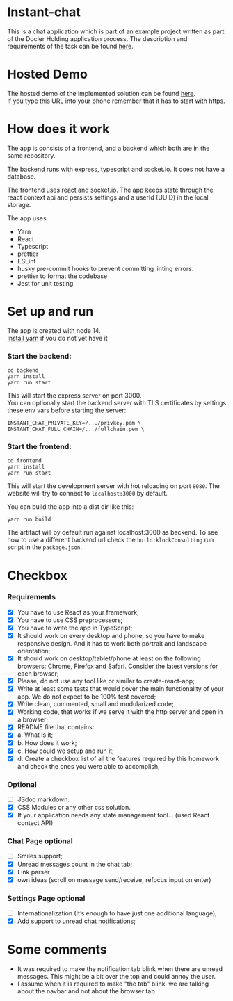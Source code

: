 # Instant-chat

This is a chat application which is part of an 
example project written as part of the Docler Holding application process.
The description and requirements of the task can be found 
[here](https://www.klockconsulting.net/static/hw.pdf).   

# Hosted Demo
The hosted demo of the implemented solution can be found 
[here](https://www.klockconsulting.net:8080).   
If you type this URL into your phone remember that it has to start with https.

# How does it work
The app is consists of a frontend, and a backend which both are in the same repository.
 
The backend runs with express, typescript and socket.io. It does not have a database. 

The frontend uses react and socket.io. The app keeps state through the react context api and persists settings and a userId (UUID) in the local storage.

The app uses 
* Yarn
* React
* Typescript
* prettier
* ESLint
* husky pre-commit hooks to prevent committing linting errors.
* prettier to format the codebase
* Jest for unit testing

# Set up and run
The app is created with node 14.   
 [Install yarn](https://classic.yarnpkg.com/en/docs/install) if you do not yet have it   
    
### Start the backend:    
```
cd backend
yarn install
yarn run start
```
This will start the express server on port 3000.   
You can optionally start the backend server with TLS certificates by settings these env vars before starting the server:
```
INSTANT_CHAT_PRIVATE_KEY=/.../privkey.pem \
INSTANT_CHAT_FULL_CHAIN=/.../fullchain.pem \
```

### Start the frontend:    
```
cd frontend
yarn install
yarn run start
```
This will start the development server with hot reloading on port `8080`. 
The website will try to connect to `localhost:3000` by default.   

You can build the app into a dist dir like this:
```
yarn run build
```
The artifact will by default run against localhost:3000 as backend. 
To see how to use a different backend url check the 
`build:klockConsulting` run script in the `package.json`.

# Checkbox

### Requirements
- [X] You have to use React as your framework;
- [X]  You have to use CSS preprocessors;
- [X] You have to write the app in TypeScript;
- [X] It should work on every desktop and phone, so you have to make responsive
design. And it has to work both portrait and landscape orientation;
- [X] It should work on desktop/tablet/phone at least on the following browsers:
Chrome, Firefox and Safari. Consider the latest versions for each browser;
- [X] Please, do not use any tool like or similar to create-react-app;
- [X] Write at least some tests that would cover the main functionality of your app.
We do not expect to be 100% test covered;
- [X] Write clean, commented, small and modularized code;
- [X] Working code, that works if we serve it with the http server and open in a
browser;
- [X] README file that contains:
- [X] a. What is it;
- [X] b. How does it work;
- [X] c. How could we setup and run it;
- [X] d. Create a checkbox list of all the features required by this homework
and check the ones you were able to accomplish;

### Optional
- [ ] JSdoc markdown.
- [X] CSS Modules or any other css solution.
- [X] If your application needs any state management tool... (used React contect API)

### Chat Page optional
- [ ] Smiles support;
- [X] Unread messages count in the chat tab;
- [X] Link parser
- [X]  own ideas (scroll on message send/receive, refocus input on enter)
 
### Settings Page optional
- [ ] Internationalization (It’s enough to have just one additional language);
- [X] Add support to unread chat notifications;

# Some comments
- It was required to make the notification tab blink when there are unread messages. This might be a bit over the top and could annoy the user.
- I assume when it is required to make "the tab" blink, we are talking about the navbar and not about the browser tab
